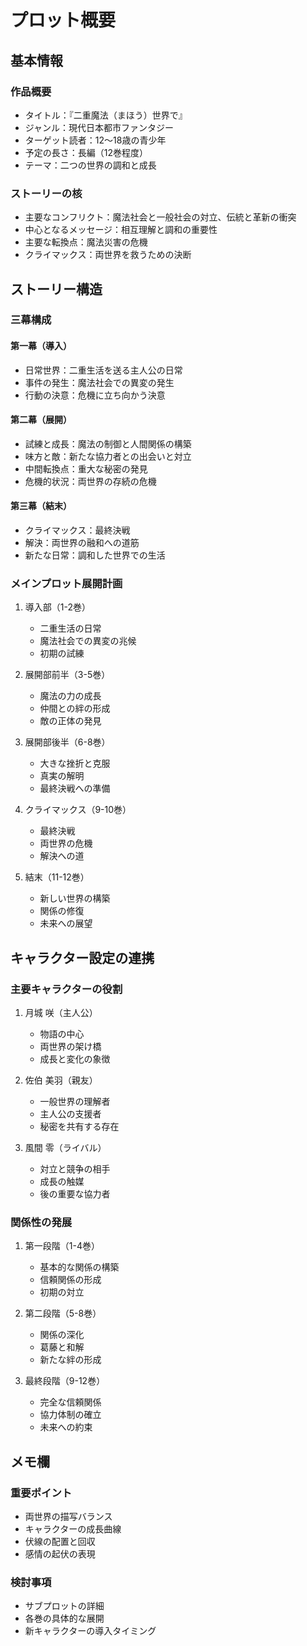# プロット概要

## 基本情報
### 作品概要
- タイトル：『二重魔法（まほう）世界で』
- ジャンル：現代日本都市ファンタジー
- ターゲット読者：12〜18歳の青少年
- 予定の長さ：長編（12巻程度）
- テーマ：二つの世界の調和と成長

### ストーリーの核
- 主要なコンフリクト：魔法社会と一般社会の対立、伝統と革新の衝突
- 中心となるメッセージ：相互理解と調和の重要性
- 主要な転換点：魔法災害の危機
- クライマックス：両世界を救うための決断

## ストーリー構造
### 三幕構成
#### 第一幕（導入）
- 日常世界：二重生活を送る主人公の日常
- 事件の発生：魔法社会での異変の発生
- 行動の決意：危機に立ち向かう決意

#### 第二幕（展開）
- 試練と成長：魔法の制御と人間関係の構築
- 味方と敵：新たな協力者との出会いと対立
- 中間転換点：重大な秘密の発見
- 危機的状況：両世界の存続の危機

#### 第三幕（結末）
- クライマックス：最終決戦
- 解決：両世界の融和への道筋
- 新たな日常：調和した世界での生活

### メインプロット展開計画
1. 導入部（1-2巻）
   - 二重生活の日常
   - 魔法社会での異変の兆候
   - 初期の試練

2. 展開部前半（3-5巻）
   - 魔法の力の成長
   - 仲間との絆の形成
   - 敵の正体の発見

3. 展開部後半（6-8巻）
   - 大きな挫折と克服
   - 真実の解明
   - 最終決戦への準備

4. クライマックス（9-10巻）
   - 最終決戦
   - 両世界の危機
   - 解決への道

5. 結末（11-12巻）
   - 新しい世界の構築
   - 関係の修復
   - 未来への展望

## キャラクター設定の連携
### 主要キャラクターの役割
1. 月城 咲（主人公）
   - 物語の中心
   - 両世界の架け橋
   - 成長と変化の象徴

2. 佐伯 美羽（親友）
   - 一般世界の理解者
   - 主人公の支援者
   - 秘密を共有する存在

3. 風間 零（ライバル）
   - 対立と競争の相手
   - 成長の触媒
   - 後の重要な協力者

### 関係性の発展
1. 第一段階（1-4巻）
   - 基本的な関係の構築
   - 信頼関係の形成
   - 初期の対立

2. 第二段階（5-8巻）
   - 関係の深化
   - 葛藤と和解
   - 新たな絆の形成

3. 最終段階（9-12巻）
   - 完全な信頼関係
   - 協力体制の確立
   - 未来への約束

## メモ欄
### 重要ポイント
- 両世界の描写バランス
- キャラクターの成長曲線
- 伏線の配置と回収
- 感情の起伏の表現

### 検討事項
- サブプロットの詳細
- 各巻の具体的な展開
- 新キャラクターの導入タイミング
